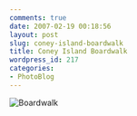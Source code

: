 ```yaml
---
comments: true
date: 2007-02-19 00:18:56
layout: post
slug: coney-island-boardwalk
title: Coney Island Boardwalk
wordpress_id: 217
categories:
- PhotoBlog
---
```


![Boardwalk](http://ryanfitzer.com/main/wp-content/uploads/2007/02/coneypier2.jpg)

